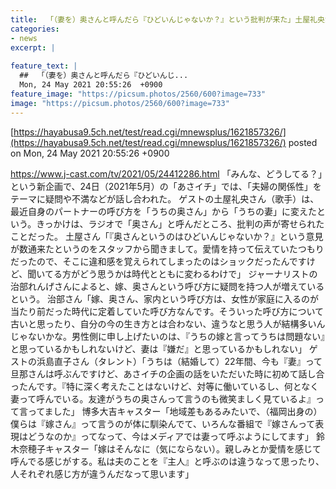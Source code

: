 ```yaml
---
title:  「（妻を）奥さんと呼んだら『ひどいんじゃないか？』という批判が来た」土屋礼央が告白、博多大吉も「妻」呼び  
categories:
- news
excerpt: |
  
feature_text: |
  ##  「（妻を）奥さんと呼んだら『ひどいんじ...
  Mon, 24 May 2021 20:55:26  +0900
feature_image: "https://picsum.photos/2560/600?image=733"
image: "https://picsum.photos/2560/600?image=733"
---
```


[https://hayabusa9.5ch.net/test/read.cgi/mnewsplus/1621857326/](https://hayabusa9.5ch.net/test/read.cgi/mnewsplus/1621857326/)
posted on Mon, 24 May 2021 20:55:26  +0900

<!--more-->

https://www.j-cast.com/tv/2021/05/24412286.html 「みんな、どうしてる？」という新企画で、24日（2021年5月）の「あさイチ」では、「夫婦の関係性」をテーマに疑問や不満などが話し合われた。 ゲストの土屋礼央さん（歌手）は、最近自身のパートナーの呼び方を「うちの奥さん」から「うちの妻」に変えたという。きっかけは、ラジオで「奥さん」と呼んだところ、批判の声が寄せられたことだった。 土屋さん「『奥さんというのはひどいんじゃないか？』という意見が数通来たというのをスタッフから聞きまして。愛情を持って伝えていたつもりだったので、そこに違和感を覚えられてしまったのはショックだったんですけど、聞いてる方がどう思うかは時代とともに変わるわけで」 ジャーナリストの治部れんげさんによると、嫁、奥さんという呼び方に疑問を持つ人が増えているという。 治部さん「嫁、奥さん、家内という呼び方は、女性が家庭に入るのが当たり前だった時代に定着していた呼び方なんです。そういった呼び方について古いと思ったり、自分の今の生き方とは合わない、違うなと思う人が結構多いんじゃないかな。男性側に申し上げたいのは、『うちの嫁と言ってうちは問題ない』と思っているかもしれないけど、妻は『嫌だ』と思っているかもしれない」 ゲストの浜島直子さん（タレント）「うちは（結婚して）22年間、今も『妻』って旦那さんは呼ぶんですけど、あさイチの企画の話をいただいた時に初めて話し合ったんです。『特に深く考えたことはないけど、対等に働いているし、何となく妻って呼んでいる。友達がうちの奥さんって言うのも微笑ましく見ているよ』って言ってました」 博多大吉キャスター「地域差もあるみたいで、（福岡出身の）僕らは『嫁さん』って言うのが体に馴染んでて、いろんな番組で『嫁さんって表現はどうなのか』ってなって、今はメディアでは妻って呼ぶようにしてます」 鈴木奈穂子キャスター「嫁はそんなに（気にならない）。親しみとか愛情を感じて呼んでる感じがする。私は夫のことを『主人』と呼ぶのは違うなって思ったり、人それぞれ感じ方が違うんだなって思います」
